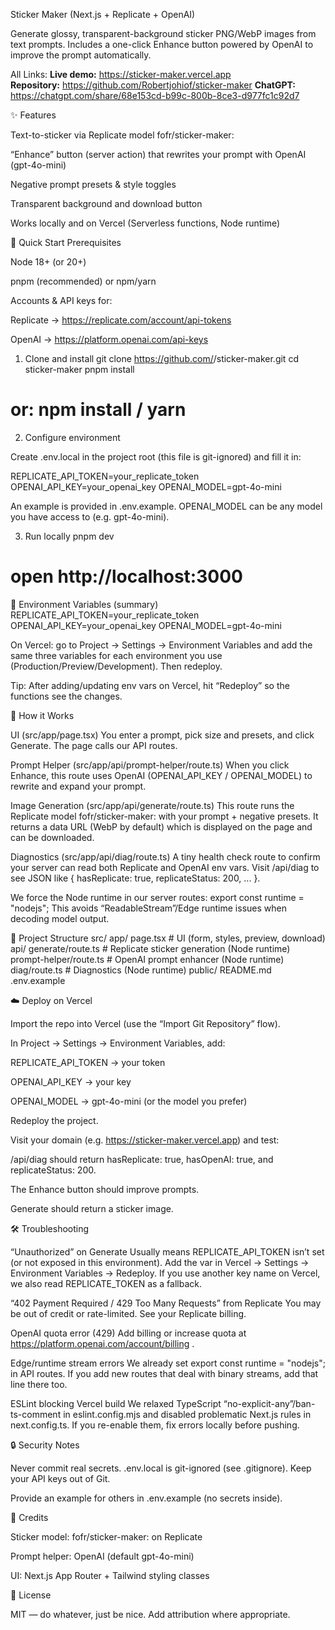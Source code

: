 Sticker Maker (Next.js + Replicate + OpenAI)

Generate glossy, transparent-background sticker PNG/WebP images from text prompts.
Includes a one-click Enhance button powered by OpenAI to improve the prompt automatically.


All Links:
**Live demo:** https://sticker-maker.vercel.app  
**Repository:** https://github.com/Robertjohiof/sticker-maker
**ChatGPT:** https://chatgpt.com/share/68e153cd-b99c-800b-8ce3-d977fc1c92d7


✨ Features

Text-to-sticker via Replicate model fofr/sticker-maker:<version>

“Enhance” button (server action) that rewrites your prompt with OpenAI (gpt-4o-mini)

Negative prompt presets & style toggles

Transparent background and download button

Works locally and on Vercel (Serverless functions, Node runtime)

🚀 Quick Start
Prerequisites

Node 18+ (or 20+)

pnpm (recommended) or npm/yarn

Accounts & API keys for:

Replicate → https://replicate.com/account/api-tokens

OpenAI → https://platform.openai.com/api-keys

1) Clone and install
git clone https://github.com/<your-username>/sticker-maker.git
cd sticker-maker
pnpm install
# or: npm install / yarn

2) Configure environment

Create .env.local in the project root (this file is git-ignored) and fill it in:

REPLICATE_API_TOKEN=your_replicate_token
OPENAI_API_KEY=your_openai_key
OPENAI_MODEL=gpt-4o-mini


An example is provided in .env.example.
OPENAI_MODEL can be any model you have access to (e.g. gpt-4o-mini).

3) Run locally
pnpm dev
# open http://localhost:3000

🔧 Environment Variables (summary)
REPLICATE_API_TOKEN=your_replicate_token
OPENAI_API_KEY=your_openai_key
OPENAI_MODEL=gpt-4o-mini


On Vercel: go to Project → Settings → Environment Variables and add the same three variables for each environment you use (Production/Preview/Development). Then redeploy.

Tip: After adding/updating env vars on Vercel, hit “Redeploy” so the functions see the changes.

🧠 How it Works

UI (src/app/page.tsx)
You enter a prompt, pick size and presets, and click Generate. The page calls our API routes.

Prompt Helper (src/app/api/prompt-helper/route.ts)
When you click Enhance, this route uses OpenAI (OPENAI_API_KEY / OPENAI_MODEL) to rewrite and expand your prompt.

Image Generation (src/app/api/generate/route.ts)
This route runs the Replicate model fofr/sticker-maker:<version> with your prompt + negative presets.
It returns a data URL (WebP by default) which is displayed on the page and can be downloaded.

Diagnostics (src/app/api/diag/route.ts)
A tiny health check route to confirm your server can read both Replicate and OpenAI env vars.
Visit /api/diag to see JSON like { hasReplicate: true, replicateStatus: 200, ... }.

We force the Node runtime in our server routes:
export const runtime = "nodejs";
This avoids “ReadableStream”/Edge runtime issues when decoding model output.

🧱 Project Structure
src/
  app/
    page.tsx                    # UI (form, styles, preview, download)
    api/
      generate/route.ts         # Replicate sticker generation (Node runtime)
      prompt-helper/route.ts    # OpenAI prompt enhancer (Node runtime)
      diag/route.ts             # Diagnostics (Node runtime)
public/
README.md
.env.example

☁️ Deploy on Vercel

Import the repo into Vercel (use the “Import Git Repository” flow).

In Project → Settings → Environment Variables, add:

REPLICATE_API_TOKEN → your token

OPENAI_API_KEY → your key

OPENAI_MODEL → gpt-4o-mini (or the model you prefer)

Redeploy the project.

Visit your domain (e.g. https://sticker-maker.vercel.app) and test:

/api/diag should return hasReplicate: true, hasOpenAI: true, and replicateStatus: 200.

The Enhance button should improve prompts.

Generate should return a sticker image.

🛠 Troubleshooting

“Unauthorized” on Generate
Usually means REPLICATE_API_TOKEN isn’t set (or not exposed in this environment).
Add the var in Vercel → Settings → Environment Variables → Redeploy.
If you use another key name on Vercel, we also read REPLICATE_TOKEN as a fallback.

“402 Payment Required / 429 Too Many Requests” from Replicate
You may be out of credit or rate-limited. See your Replicate billing.

OpenAI quota error (429)
Add billing or increase quota at https://platform.openai.com/account/billing
.

Edge/runtime stream errors
We already set export const runtime = "nodejs"; in API routes. If you add new routes that deal with binary streams, add that line there too.

ESLint blocking Vercel build
We relaxed TypeScript “no-explicit-any”/ban-ts-comment in eslint.config.mjs and disabled problematic Next.js rules in next.config.ts. If you re-enable them, fix errors locally before pushing.

🔒 Security Notes

Never commit real secrets.
.env.local is git-ignored (see .gitignore). Keep your API keys out of Git.

Provide an example for others in .env.example (no secrets inside).

🧾 Credits

Sticker model: fofr/sticker-maker:<version> on Replicate

Prompt helper: OpenAI (default gpt-4o-mini)

UI: Next.js App Router + Tailwind styling classes

📄 License

MIT — do whatever, just be nice. Add attribution where appropriate.



 
 
